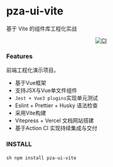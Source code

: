 # pza-ui-vite
基于 Vite 的组件库工程化实战

<p align="center">
    <a href="https://github.com/panziang/pza-ui-vite/actions/workflows/main.yml"><img src="https://github.com/panziang/pza-ui-vite/actions/workflows/main.yml/badge.svg?branch=main" alt="CI" style="max-width: 100%;"></a>
</p>

### Features

前端工程化演示项目。
- 基于Vue框架
- 支持JSX与Vue单文件组件
- `Jest + Vue3 plugins`实现单元测试
- Eslint + Prettier + Husky 语法检查
- 采用Vite构建
- Vitepress + Vercel 文档网站搭建
- 基于Action CI 实现持续集成与交付

### INSTALL
​```sh
npm install pza-ui-vite
​```
